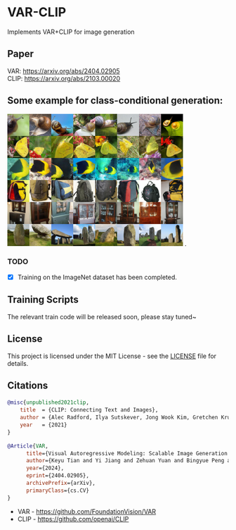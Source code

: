 # VAR-CLIP
Implements VAR+CLIP for image generation
## Paper
VAR: https://arxiv.org/abs/2404.02905  
CLIP: https://arxiv.org/abs/2103.00020  
## Some example for class-conditional generation:
<img src="img/concatenated_image.jpg" width="400px"/> . 

### TODO 
- [x] Training on the ImageNet dataset has been completed.
## Training Scripts
The relevant train code will be released soon, please stay tuned~
## License
This project is licensed under the MIT License - see the [LICENSE](LICENSE) file for details.

## Citations

```bibtex
@misc{unpublished2021clip,
    title  = {CLIP: Connecting Text and Images},
    author = {Alec Radford, Ilya Sutskever, Jong Wook Kim, Gretchen Krueger, Sandhini Agarwal},
    year   = {2021}
}
```
```bibtex
@Article{VAR,
      title={Visual Autoregressive Modeling: Scalable Image Generation via Next-Scale Prediction}, 
      author={Keyu Tian and Yi Jiang and Zehuan Yuan and Bingyue Peng and Liwei Wang},
      year={2024},
      eprint={2404.02905},
      archivePrefix={arXiv},
      primaryClass={cs.CV}
}
```
* VAR - https://github.com/FoundationVision/VAR
* CLIP - https://github.com/openai/CLIP
